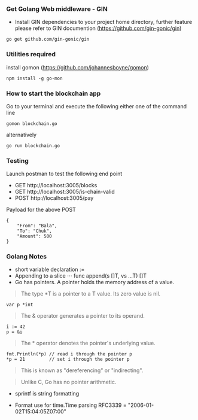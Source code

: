 
### Get Golang Web middleware - GIN
* Install GIN dependencies to your project home directory, further feature please refer to GIN documention (https://github.com/gin-gonic/gin)

```
go get github.com/gin-gonic/gin
```

### Utilities required
install gomon (https://github.com/johannesboyne/gomon)

```
npm install -g go-mon
```

### How to start the blockchain app

Go to your terminal and execute the following either one of the command line

```
gomon blockchain.go
```

alternatively 

```
go run blockchain.go
```

### Testing

Launch postman to test the following end point 

* GET http://localhost:3005/blocks
* GET http://localhost:3005/is-chain-valid
* POST http://localhost:3005/pay

Payload for the above POST

```
{
	"From": "Bala",
	"To": "Chuk",
	"Amount": 500
}
```


### Golang Notes

* short variable declaration := 
* Appending to a slice
⋅⋅⋅ func append(s []T, vs ...T) []T
* Go has pointers. A pointer holds the memory address of a value.

>The type *T is a pointer to a T value. Its zero value is nil.
```
var p *int
```
>The & operator generates a pointer to its operand.

```
i := 42
p = &i
```
>The * operator denotes the pointer's underlying value.

```
fmt.Println(*p) // read i through the pointer p
*p = 21         // set i through the pointer p
```
>This is known as "dereferencing" or "indirecting".

>Unlike C, Go has no pointer arithmetic.

* sprintf is string formatting

* Format use for time.Time parsing RFC3339     = "2006-01-02T15:04:05Z07:00"
